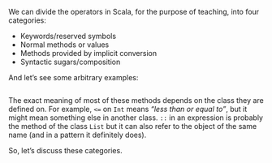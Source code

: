 We can divide the operators in Scala, for the purpose of teaching, into four categories:

* Keywords/reserved symbols
* Normal methods or values
* Methods provided by implicit conversion
* Syntactic sugars/composition

And let’s see some arbitrary examples:

```

```

The exact meaning of most of these methods depends on the class they are defined on. For example, `<=` on `Int` means _“less than or equal to”_, but it might mean something else in another class. `::` in an expression is probably the method of the class `List` but it can also refer to the object of the same name \(and in a pattern it definitely does\).

So, let’s discuss these categories.


